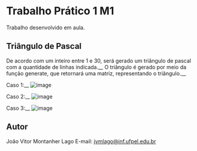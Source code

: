 # Trabalho Prático 1 M1

Trabalho desenvolvido em aula.

## Triângulo de Pascal

De acordo com um inteiro entre 1 e 30, será gerado um triângulo de pascal com a quantidade de linhas indicada.__
O triângulo é gerado por meio da função generate, que retornará uma matriz, representando o triângulo.__

Caso 1:__
![image](https://github.com/user-attachments/assets/621ea51e-ec66-4e6d-b618-e75c847e8c97)

Caso 2:__
![image](https://github.com/user-attachments/assets/c0802428-f0b1-4f01-85b8-51b548da3ff0)

Caso 3:__
![image](https://github.com/user-attachments/assets/bf2e2a94-e85a-4be6-b5e5-1e83fdc60683)

## Autor

João Vitor Montanher Lago
E-mail: jvmlago@inf.ufpel.edu.br
